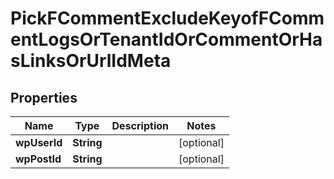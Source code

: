 

# PickFCommentExcludeKeyofFCommentLogsOrTenantIdOrCommentOrHasLinksOrUrlIdMeta


## Properties

| Name | Type | Description | Notes |
|------------ | ------------- | ------------- | -------------|
|**wpUserId** | **String** |  |  [optional] |
|**wpPostId** | **String** |  |  [optional] |



